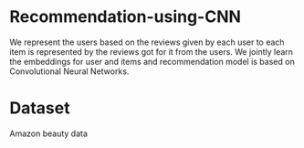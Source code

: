 # Recommendation-using-CNN

We represent the users based on the reviews given by each user to each item is represented by the reviews got for it from the users.
We jointly learn the embeddings for user and items and recommendation model is based on Convolutional Neural Networks.

# Dataset
Amazon beauty data

